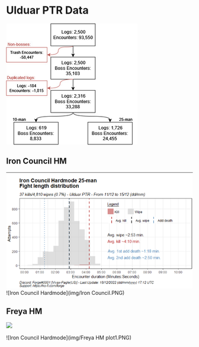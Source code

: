 # Ulduar PTR Data

![Flowchart of data](img/flowchart.jpeg)

## Iron Council HM


 <img src="img/Iron Council.png" />
![Iron Council Hardmode](img/Iron Council.PNG)

## Freya HM
 <img src="Freya HM plot1.png" />

![Iron Council Hardmode](img/Freya HM plot1.PNG)
